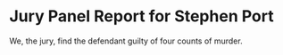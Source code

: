 # Jury Panel Report for Stephen Port

We, the jury, find the defendant guilty of four counts of murder.